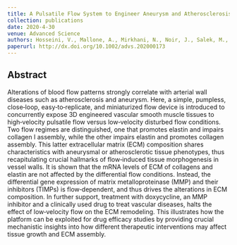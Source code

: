 ```yaml
---
title: A Pulsatile Flow System to Engineer Aneurysm and Atherosclerosis Mimetic Extracellular Matrix
collection: publications
date: 2020-4-30
venue: Advanced Science
authors: Hosseini, V., Mallone, A., Mirkhani, N., Noir, J., Salek, M., Pasqualini, F., Schuerle, S., Khademhosseini, A., Hoerstrup, S., Vogel, V.
paperurl: http://dx.doi.org/10.1002/advs.202000173
---
```

<h2> Abstract </h2>
Alterations of blood flow patterns strongly correlate with arterial wall diseases such as atherosclerosis and aneurysm. Here, a simple, pumpless, close‐loop, easy‐to‐replicate, and miniaturized flow device is introduced to concurrently expose 3D engineered vascular smooth muscle tissues to high‐velocity pulsatile flow versus low‐velocity disturbed flow conditions. Two flow regimes are distinguished, one that promotes elastin and impairs collagen I assembly, while the other impairs elastin and promotes collagen assembly. This latter extracellular matrix (ECM) composition shares characteristics with aneurysmal or atherosclerotic tissue phenotypes, thus recapitulating crucial hallmarks of flow‐induced tissue morphogenesis in vessel walls. It is shown that the mRNA levels of ECM of collagens and elastin are not affected by the differential flow conditions. Instead, the differential gene expression of matrix metalloproteinase (MMP) and their inhibitors (TIMPs) is flow‐dependent, and thus drives the alterations in ECM composition. In further support, treatment with doxycycline, an MMP inhibitor and a clinically used drug to treat vascular diseases, halts the effect of low‐velocity flow on the ECM remodeling. This illustrates how the platform can be exploited for drug efficacy studies by providing crucial mechanistic insights into how different therapeutic interventions may affect tissue growth and ECM assembly.
<p align= "justify">
